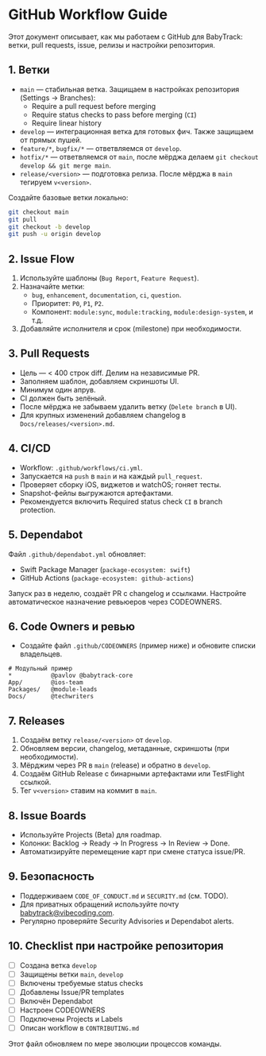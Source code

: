 # GitHub Workflow Guide

Этот документ описывает, как мы работаем с GitHub для BabyTrack: ветки, pull requests, issue, релизы и настройки репозитория.

## 1. Ветки
- `main` — стабильная ветка. Защищаем в настройках репозитория (Settings → Branches):
  - Require a pull request before merging
  - Require status checks to pass before merging (`CI`)
  - Require linear history
- `develop` — интеграционная ветка для готовых фич. Также защищаем от прямых пушей.
- `feature/*`, `bugfix/*` — ответвляемся от `develop`.
- `hotfix/*` — ответвляемся от `main`, после мёрджа делаем `git checkout develop && git merge main`.
- `release/<version>` — подготовка релиза. После мёрджа в `main` тегируем `v<version>`.

Создайте базовые ветки локально:
```bash
git checkout main
git pull
git checkout -b develop
git push -u origin develop
```

## 2. Issue Flow
1. Используйте шаблоны (`Bug Report`, `Feature Request`).
2. Назначайте метки:
   - `bug`, `enhancement`, `documentation`, `ci`, `question`.
   - Приоритет: `P0`, `P1`, `P2`.
   - Компонент: `module:sync`, `module:tracking`, `module:design-system`, и т.д.
3. Добавляйте исполнителя и срок (milestone) при необходимости.

## 3. Pull Requests
- Цель — < 400 строк diff. Делим на независимые PR.
- Заполняем шаблон, добавляем скриншоты UI.
- Минимум один апрув.
- CI должен быть зелёный.
- После мёрджа не забываем удалить ветку (`Delete branch` в UI).
- Для крупных изменений добавляем changelog в `Docs/releases/<version>.md`.

## 4. CI/CD
- Workflow: `.github/workflows/ci.yml`.
- Запускается на `push` в `main` и на каждый `pull_request`.
- Проверяет сборку iOS, виджетов и watchOS; гоняет тесты.
- Snapshot-фейлы выгружаются артефактами.
- Рекомендуется включить Required status check `CI` в branch protection.

## 5. Dependabot
Файл `.github/dependabot.yml` обновляет:
- Swift Package Manager (`package-ecosystem: swift`)
- GitHub Actions (`package-ecosystem: github-actions`)

Запуск раз в неделю, создаёт PR с changelog и ссылками. Настройте автоматическое назначение ревьюеров через CODEOWNERS.

## 6. Code Owners и ревью
- Создайте файл `.github/CODEOWNERS` (пример ниже) и обновите списки владельцев.

```
# Модульный пример
*           @pavlov @babytrack-core
App/        @ios-team
Packages/   @module-leads
Docs/       @techwriters
```

## 7. Releases
1. Создаём ветку `release/<version>` от `develop`.
2. Обновляем версии, changelog, метаданные, скриншоты (при необходимости).
3. Мёрджим через PR в `main` (release) и обратно в `develop`.
4. Создаём GitHub Release с бинарными артефактами или TestFlight ссылкой.
5. Тег `v<version>` ставим на коммит в `main`.

## 8. Issue Boards
- Используйте Projects (Beta) для roadmap.
- Колонки: Backlog → Ready → In Progress → In Review → Done.
- Автоматизируйте перемещение карт при смене статуса issue/PR.

## 9. Безопасность
- Поддерживаем `CODE_OF_CONDUCT.md` и `SECURITY.md` (см. TODO).
- Для приватных обращений используйте почту babytrack@vibecoding.com.
- Регулярно проверяйте Security Advisories и Dependabot alerts.

## 10. Checklist при настройке репозитория
- [ ] Создана ветка `develop`
- [ ] Защищены ветки `main`, `develop`
- [ ] Включены требуемые status checks
- [ ] Добавлены Issue/PR templates
- [ ] Включён Dependabot
- [ ] Настроен CODEOWNERS
- [ ] Подключены Projects и Labels
- [ ] Описан workflow в `CONTRIBUTING.md`

Этот файл обновляем по мере эволюции процессов команды.

